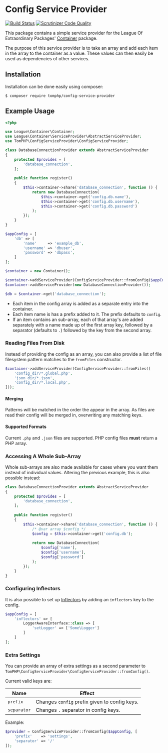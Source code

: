 # Config Service Provider

[![Build Status](https://api.travis-ci.org/tomphp/config-service-provider.svg)](https://api.travis-ci.org/tomphp/config-service-provider)
[![Scrutinizer Code Quality](https://scrutinizer-ci.com/g/tomphp/config-service-provider/badges/quality-score.png?b=master)](https://scrutinizer-ci.com/g/tomphp/config-service-provider/?branch=master)

This package contains a simple service provider for the League Of Extraordinary
Packages' [Container](https://github.com/thephpleague/container) package.

The purpose of this service provider is to take an array and add each item in
the array to the container as a value. These values can then easily be used as
dependencies of other services.

## Installation

Installation can be done easily using composer:

```
$ composer require tomphp/config-service-provider
```

## Example Usage

```php
<?php

use League\Container\Container;
use League\Container\ServiceProvider\AbstractServiceProvider;
use TomPHP\ConfigServiceProvider\ConfigServiceProvider;

class DatabaseConnectionProvider extends AbstractServiceProvider
{
    protected $provides = [
        'database_connection',
    ];
    
    public function register()
    {
        $this->container->share('database_connection', function () {
            return new DatabaseConnection(
                $this->container->get('config.db.name'),
                $this->container->get('config.db.username'),
                $this->container->get('config.db.password')
            );
        });
    }
}

$appConfig = [
    'db' => [
        'name'     => 'example_db',
        'username' => 'dbuser',
        'password' => 'dbpass',
    ]
];

$container = new Container();

$container->addServiceProvider(ConfigServiceProvider::fromConfig($appConfig));
$container->addServiceProvider(new DatabaseConnectionProvider());

$db = $container->get('database_connection');
```

* Each item in the config array is added as a separate entry into the
  container.
* Each item name is has a prefix added to it. The prefix defaults to `config`.
* If an item contains an sub-array, each of that array's are added separately
  with a name made up of the first array key, followed by a separator (defaults
  to `.`) followed by the key from the second array.

### Reading Files From Disk

Instead of providing the config as an array, you can also provide a list of 
file filesystem pattern matches to the `fromFiles` constructor.

```php
$container->addServiceProvider(ConfigServiceProvider::fromFiles([
    'config_dir/*.global.php',
    'json_dir/*.json',
    'config_dir/*.local.php',
]));
```

#### Merging

Patterns will be matched in the order the appear in the array. As files are
read their config will be merged in, overwriting any matching keys.

#### Supported Formats

Current `.php` and `.json` files are supported. PHP config files **must**
return a PHP array.

### Accessing A Whole Sub-Array

Whole sub-arrays are also made available for cases where you want them instead
of individual values. Altering the previous example, this is also possible
instead:

```php
class DatabaseConnectionProvider extends AbstractServiceProvider
{
    protected $provides = [
        'database_connection',
    ];
    
    public function register()
    {
        $this->container->share('database_connection', function () {
            /* @var array $config */
            $config = $this->container->get('config.db');
        
            return new DatabaseConnection(
                $config['name'],
                $config['username'],
                $config['password']
            );
        });
    }
}
```

### Configuring Inflectors

It is also possible to set up
[Inflectors](http://container.thephpleague.com/inflectors/) by adding an
`inflectors` key to the config.

```php
$appConfig = [
    'inflectors' => [
        LoggerAwareInterface::class => [
            'setLogger' => ['Some\Logger']
        ]
    ]
];
```

### Extra Settings

You can provide an array of extra settings as a second parameter to
`TomPHP\ConfigServiceProvider\ConfigServiceProvider::fromConfig()`.

Current valid keys are:

| Name        | Effect                                        |
|-------------|-----------------------------------------------|
| `prefix`    | Changes `config` prefix given to config keys. |
| `separator` | Changes `.` separator in config keys.         |

Example:

```php
$provider = ConfigServiceProvider::fromConfig($appConfig, [
    'prefix'    => 'settings',
    'separator' => '/'
]);
```
